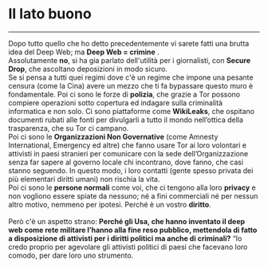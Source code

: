 # Il lato buono
---
Dopo tutto quello che ho detto precedentemente vi sarete fatti una brutta idea del Deep Web; ma **Deep Web = crimine** .<br/>
Assolutamente **no**, si ha gia parlato dell'utilità per i giornalisti, con **Secure Drop**, che ascoltano deposizioni in modo sicuro.<br/>
Se si pensa a tutti quei regimi dove c'è un regime che impone una pesante censura (come la Cina) avere un mezzo che ti fa bypassare questo muro è fondamentale. Poi ci sono le forze di **polizia**, che grazie a Tor possono compiere operazioni sotto copertura ed indagare sulla criminalità informatica e non solo. Ci sono piattaforme come **WikiLeaks**, che ospitano documenti rubati alle fonti per divulgarli a tutto il mondo nell’ottica della trasparenza, che su Tor ci campano.<br/>
Poi ci sono le **Organizzazioni Non Governative** (come Amnesty International, Emergency ed altre) che fanno usare Tor ai loro volontari e attivisti in paesi stranieri per comunicare con la sede dell’Organizzazione senza far sapere al governo locale chi incontrano, dove fanno, che casi stanno seguendo. In questo modo, i loro contatti (gente spesso privata dei più elementari diritti umani) non rischia la vita.<br/>
Poi ci sono le **persone normali** come voi, che ci tengono alla loro **privacy** e non vogliono essere spiate da nessuno; né a fini commerciali né per nessun altro motivo, nemmeno per ipotesi. Perché è un vostro **diritto**.<br/><br/>
Però c'è un aspetto strano: **Perché gli Usa, che hanno inventato il deep web come rete militare l’hanno alla fine reso pubblico, mettendola di fatto a disposizione di attivisti per i diritti politici ma anche di criminali?** “Io credo proprio per agevolare gli attivisti politici di paesi che facevano loro comodo, per dare loro uno strumento.